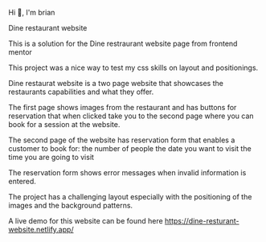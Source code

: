 Hi 👋, I'm brian
 
Dine restaurant website

This is a solution for the Dine restraurant website page from frontend mentor

This project was a nice way to test my css skills on layout and positionings.

Dine restaurat website is a two page website that showcases the restaurants capabilities and what they offer.

The first page shows images from the restaurant and has buttons for reservation that when clicked take you to the second page where you can book for a session at the website.

The second page of the website has reservation form that enables a customer to book for:
    the number of people
    the date you want to visit 
    the time you are going to visit

The reservation form shows error messages when invalid information is entered.

The project has a challenging layout especially with the positioning of the images and the background patterns.

A live demo for this website can be found here https://dine-resturant-website.netlify.app/




